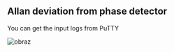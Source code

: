 ## Allan deviation from phase detector

You can get the input logs from PuTTY

![obraz](https://user-images.githubusercontent.com/88160019/150651522-0fbb7674-03f7-4fa1-9ec2-1d1abac77af1.png)
